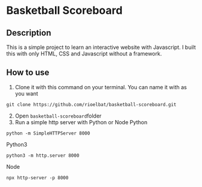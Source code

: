 # Basketball Scoreboard

## Description

This is a simple project to learn an interactive website with Javascript. I built this with only HTML, CSS and Javascript without a framework.

## How to use

1. Clone it with this command on your terminal. You can name it with as you want

```
git clone https://github.com/rioelbat/basketball-scoreboard.git
```

2. Open `basketball-scoreboard`folder
3. Run a simple http server with Python or Node
   Python

```
python -m SimpleHTTPServer 8000
```

Python3

```
python3 -m http.server 8000
```

Node

```
npx http-server -p 8000
```
